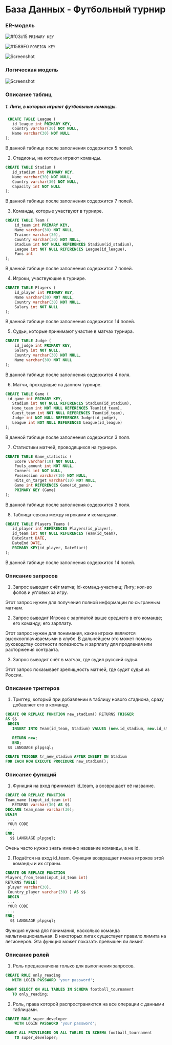 # База Данных - Футбольный турнир

### ER-модель


![#f03c15](https://placehold.it/15/f03c15/000000?text=+) `PRIMARY KEY`

![#1589F0](https://placehold.it/15/1589F0/000000?text=+) `FOREIGN KEY`

![Screenshot](ER-model.png)

### Логическая модель

![Screenshot](LogicModel.PNG)

### Описание таблиц
 ##### 1. Лиги, в которых играют футбольные команды.
   
 ```SQL
  CREATE TABLE League (
	id_league int PRIMARY KEY,
	Country varchar(30) NOT NULL,
	Name varchar(30) NOT NULL
);
```
 В данной таблице после заполнения содержится 5 полей.
 
 2. Стадионы, на которых играют команды.
 
 ```SQL
 CREATE TABLE Stadium (
	id_stadium int PRIMARY KEY,
	Name varchar(30) NOT NULL,
	Country varchar(30) NOT NULL,
	Capacity int NOT NULL
);
```
 В данной таблице после заполнения содержится 7 полей.
 
 3. Команды, которые участвуют в турнире.
 
```SQL
CREATE TABLE Team (
	id_team int PRIMARY KEY,
	Name varchar(30) NOT NULL,
	Trainer varchar(30),
	Country varchar(30) NOT NULL,
	Stadium int NOT NULL REFERENCES Stadium(id_stadium),
	League int NOT NULL REFERENCES League(id_league),
	Fans int
);
```

В данной таблице после заполнения содержится 7 полей.
 
 4. Игроки, участвующие в турнире.
 
```SQL
CREATE TABLE Players (
	id_player int PRIMARY KEY,
	Name varchar(30) NOT NULL,
	Country varchar(30) NOT NULL,
	Salary int NOT NULL
);
```
В данной таблице после заполнения содержится 14 полей.
 
 5. Судьи, которые принимают участие в матчах турнира.

```SQL
CREATE TABLE Judge (
	id_judge int PRIMARY KEY,
	Salary int NOT NULL,
	Country varchar(30) NOT NULL,
	Name varchar(30) NOT NULL
);
```
В данной таблице после заполнения содержится 4 поля.
 
 6. Матчи, проходящие на данном турнире.
 
 ```SQL
 CREATE TABLE Game (
  id_game int PRIMARY KEY,
	Stadium int NOT NULL REFERENCES Stadium(id_stadium),
	Home_team int NOT NULL REFERENCES Team(id_team),
	Guest_team int NOT NULL REFERENCES Team(id_team),
	Judge int NOT NULL REFERENCES Judge(id_judge),
	League int NOT NULL REFERENCES League(id_league)
);
```
В данной таблице после заполнения содержится 3 поля.

 7. Статистики матчей, проводящихся на турнире.
 
```SQL
CREATE TABLE Game_statistic (
	Score varchar(10) NOT NULL,
	Fouls_amount int NOT NULL,
	Corners int NOT NULL,
	Possession varchar(10) NOT NULL,
	Hits_on_target varchar(10) NOT NULL,
	Game int REFERENCES Game(id_game),
	PRIMARY KEY (Game)
);
```
В данной таблице после заполнения содержится 3 поля.

 8. Таблица-связка между игроками и командами.
 
 ```SQL
 CREATE TABLE Players_Teams (
	id_player int REFERENCES Players(id_player),
	id_team int NOT NULL REFERENCES Team(id_team),
	DateStart DATE,
	DateEnd DATE,
	PRIMARY KEY(id_player, DateStart)
);
```
В данной таблице после заполнения содержится 14 полей.

### Описание запросов
 
 1. Запрос выводит счёт матча; id-команд-участниц; Лигу; кол-во фолов и угловых за игру.
 
 Этот запрос нужен для получения полной информации по сыгранным матчам.
 
 2. Запрос выводит Игрока с зарплатой выше среднего в его команде; его команду; его зарплату.
 
 Этот запрос нужен для понимания, какие игроки являются высокооплачиваемыми в клубе. 
 В дальнейшем это может помочь руководству соотности полезность и зарплату для продления
 или расторжения контракта.
 
 3. Запрос выводит счёт в матчах, где судил русский судья.
 
 Этот запрос показывает зрелищность матчей, где судит судья из России.

### Описание триггеров

 1. Триггер, который при добавлении в таблицу нового стадиона, сразу добавляет его в команду.
 
 ```SQL
 CREATE OR REPLACE FUNCTION new_stadium() RETURNS TRIGGER
AS $$
  BEGIN
    INSERT INTO Team(id_team, Stadium) VALUES (new.id_stadium, new.id_stadium);

    RETURN new;
	END;
  $$ LANGUAGE plpgsql;
  ```
  
  ```SQL
  CREATE TRIGGER tr_new_stadium AFTER INSERT ON Stadium
  FOR EACH ROW EXECUTE PROCEDURE new_stadium();
  ```
  
 
 ### Описание функций 
 
 1.  Функция на вход принимает id_team, а возвращает её название.
 
 ```SQL
 CREATE OR REPLACE FUNCTION
Team_name (input_id_team int)
	RETURNS varchar(30) AS $$
 DECLARE team_name varchar(30);
 BEGIN
  ...
  YOUR CODE
  ...
 END;
   $$ LANGUAGE plpgsql;
```
 
 Очень часто нужно знать именно название команды, а не id.
 
 2.  Подаётся на вход id_team. Функция возвращает имена игроков этой команды и их страны.
 
 ```SQL
 CREATE OR REPLACE FUNCTION
Players_from_team(input_id_team int)
RETURNS TABLE(
  player varchar(30),
  Country_player varchar(30) ) AS $$
  BEGIN
  ...
  YOUR CODE
  ...
 END;
   $$ LANGUAGE plpgsql;
 ```
 
 Функция нужна для понимания, насколько команда мильтинациональная. В некоторых лигах
 существует правило лимита на легионеров. Эта функция может показать превышен ли лимит.
 
 ### Описание ролей
 
 1. Роль предназначена только для выполнения запросов.
 
 ```SQL
 CREATE ROLE only_reading
	WITH LOGIN PASSWORD 'your password';

GRANT SELECT ON ALL TABLES IN SCHEMA football_tournament
	TO only_reading;
```

2. Роль, права которой распространяются на все операции с данными таблицами.

```SQL
CREATE ROLE super_developer
	WITH LOGIN PASSWORD 'your password';

GRANT ALL PRIVILEGES ON ALL TABLES IN SCHEMA football_tournament
	TO super_developer;
```
